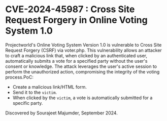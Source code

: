 # CVE-2024-45987 : Cross Site Request Forgery in Online Voting System 1.0

Projectworld's Online Voting System Version 1.0 is vulnerable to Cross Site Request Forgery (CSRF) via voter.php. This vulnerability allows an attacker to craft a malicious link that, when clicked by an authenticated user, automatically submits a vote for a specified party without the user's consent or knowledge. The attack leverages the user's active session to perform the unauthorized action, compromising the integrity of the voting process.PoC: 

- Create a malicious link/HTML form.
- Send it to the `victim`.
- When clicked by the `victim`, a vote is automatically submitted for a specific party.
  
Discovered by Sourajeet Majumder, September 2024.

